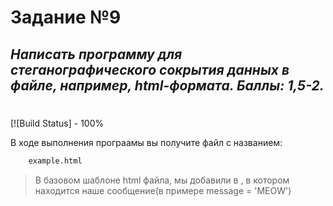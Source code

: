 # Задание №9
## _Написать программу для стеганографического сокрытия данных в файле, например, html-формата. Баллы: 1,5-2._


#
#

[![Build Status] - 100%

В ходе выполнения програамы вы получите файл с названием:
```sh
    example.html
```
>В базовом шаблоне html файла, мы добавили <meta> в <head>, в котором находится наше сообщение(в примере message = 'MEOW')
